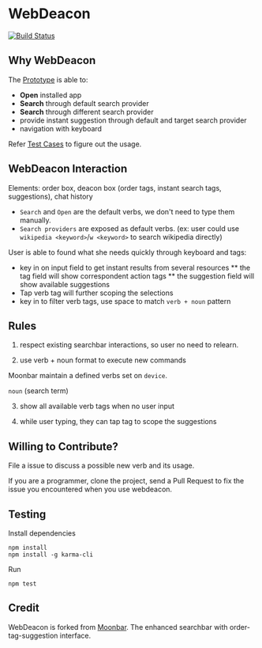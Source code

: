 # WebDeacon

[![Build Status](https://travis-ci.org/gasolin/webdeacon.png)](https://travis-ci.org/gasolin/webdeacon)

## Why WebDeacon


The [Prototype](https://gasolin.github.io/webdeacon) is able to:
 * **Open** installed app
 * **Search** through default search provider
 * **Search** through different search provider
 * provide instant suggestion through default and target search provider
 * navigation with keyboard

Refer [Test Cases](https://github.com/gasolin/webdeacon/blob/master/TEXTCASES.md) to figure out the usage.

## WebDeacon Interaction

Elements: order box, deacon box (order tags, instant search tags, suggestions), chat history

* `Search` and `Open` are the default verbs, we don't need to type them manually.
* `Search providers` are exposed as default verbs. (ex: user could use `wikipedia <keyword>`/`w <keyword>` to search wikipedia directly)

User is able to found what she needs quickly through keyboard and tags:
* key in on input field to get instant results from several resources
** the tag field will show correspondent action tags
** the suggestion field will show available suggestions
* Tap verb tag will further scoping the selections
* key in to filter verb tags, use space to match `verb + noun` pattern

## Rules

1. respect existing searchbar interactions, so user no need to relearn.

2. use verb + noun format to execute new commands

Moonbar maintain a defined verbs set on `device`.

`noun` (search term)

3. show all available verb tags when no user input

4. while user typing, they can tap tag to scope the suggestions


## Willing to Contribute?

File a issue to discuss a possible new verb and its usage.

If you are a programmer, clone the project, send a Pull Request to fix the issue you encountered when you use webdeacon.

## Testing

Install dependencies

```
npm install
npm install -g karma-cli
```

Run

```
npm test
```

## Credit

WebDeacon is forked from [Moonbar](https://www.github.com/gasolin/moonbar). The enhanced searchbar with order-tag-suggestion interface.
